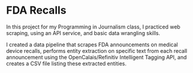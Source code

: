 # FDA Recalls

In this project for my Programming in Journalism class, I practiced web scraping, using an API service, and basic data wrangling skills.  

I created a data pipeline that scrapes FDA announcements on medical device recalls, performs entity extraction on specific text from each recall announcement using the OpenCalais/Refinitiv Intelligent Tagging API, and creates a CSV file listing these extracted entities. 


